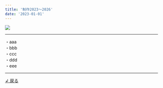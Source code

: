 ```yaml
---
title: '制作2023～2026'
date: '2023-01-01'
---
```

![](/images/1-0.jpg)
***
・aaa  
・bbb  
・ccc  
・ddd  
・eee  
***
[ ↲ 戻る ](https://01234567890.thebase.in/about)
